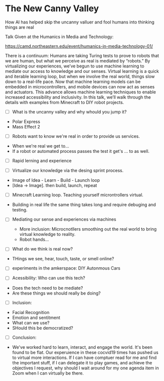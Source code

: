 # The New Canny Valley

How AI has helped skip the uncanny valluer and fool humans into thinking things are real


Talk Given at the Humanics in Media and Technology:

https://camd.northeastern.edu/event/humanics-in-media-technology-01/

There is a continuum: Humans are taking Turing tests to prove to robots that we are human, but what we perceive as real is mediated by “robots.” By virtualizing our experiences, we’ve begun to use machine learning to mediate our access to knowledge and our senses. Virtual learning is a quick and iterable learning loop, but when we involve the real world, things slow down to a real-life pace. Now that machine learning models can be embedded in microcontrollers, and mobile devices can now act as senses and actuators. This advance allows machine learning techniques to enable increased accessibility and inclusivity. In this talk, we’ll walk through the details with examples from Minecraft to DIY robot projects.


- [ ] What is the uncanny valley and why whould you jump it?
 * Polar Express
 * Mass Effect 2

- [ ] Robots want to know we're real in order to provide us services.
 * When we're real we get to...
 * If a robot or automated process passes the test it get's ...  to as well. 
 
- [ ] Rapid lerning and experience

- [ ] Virtualize our knowledge via the desing sprint process.
 * Image of Idea - Learn - Build - Launch loop
 * [Idea -> Image]. then build, launch, repeat

- [ ] Minecraft Learning loop. Teaching yourself microntrollers virtual. 
 * Building in real life the same thing takes long and require debuging and testing.

- [ ] Mediating our sense and experiences via machines
  * More inclusion: Microcnotllers smoothing out the real world to bring virtual knowledge to reality.
  * Robot hands...

- [ ] What do we think is real now?
 * THings we see, hear, touch, taste, or smell online?

- [ ] experiments in the amkerspace: DIY Autonmous Cars

- [ ] Acessibility: Who can use this tech?
 * Does the tech need to be mediate?
 * Are these things we should really be doing?
 
- [ ] Inclusion:
 * Facial Recognition
 * Emotion and sentitment
 * What can we use?
 * SHould this be democratized?
 
 - [ ] Conclusion: 
  * We've worked hard to learn, interact, and engage the world. It's been found to be flat. Our experuience in these cocvid19 times has pushed us to virtual more interactions.  If I can have comptuer read for me and find the important stuff, if I can delegate it to play games, and achieve the objectives I request, why should I wait around for my one agenda item in Zoom when I can virtually be there.
  
  
